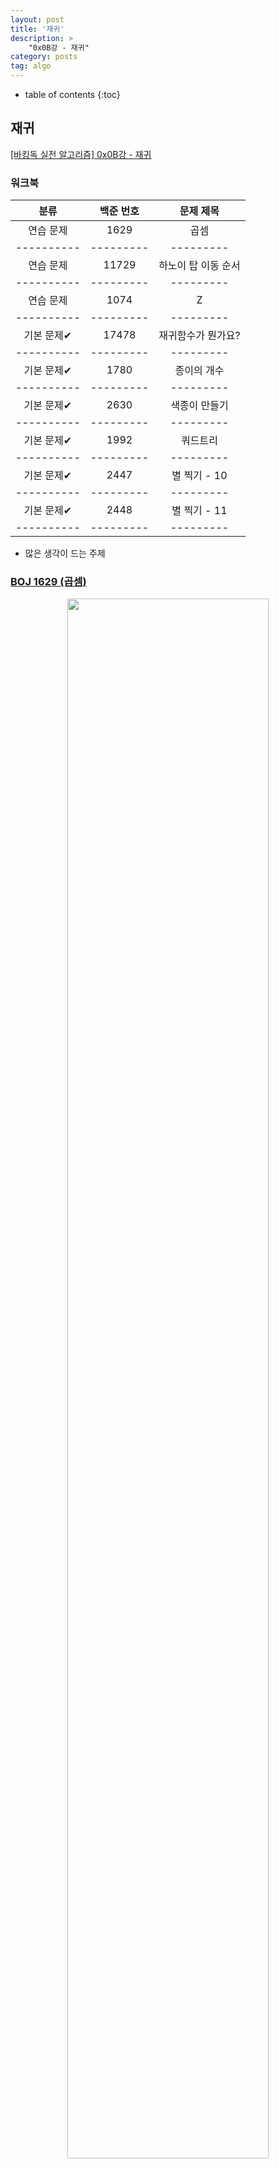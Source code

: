```yaml
---
layout: post
title: '재귀'
description: >
    "0x0B강 - 재귀"
category: posts
tag: algo
---
```


- table of contents
{:toc}

## 재귀

[[바킹독 실전 알고리즘] 0x0B강 - 재귀](https://blog.encrypted.gg/943)

### 워크북

|   분류   | 백준 번호 | 문제 제목 |
|:--------:|:-------:|:-------:|
| 연습 문제 | 1629 | 곱셈 |
|----------|---------|---------|	
| 연습 문제 | 11729 | 하노이 탑 이동 순서 |
|----------|---------|---------|	
| 연습 문제 | 1074 | Z |
|----------|---------|---------|	
| 기본 문제✔ | 17478 | 재귀함수가 뭔가요? |
|----------|---------|---------|
| 기본 문제✔ | 1780 | 종이의 개수 |
|----------|---------|---------|
| 기본 문제✔ | 2630 | 색종이 만들기 |
|----------|---------|---------|
| 기본 문제✔ | 1992 | 쿼드트리 |
|----------|---------|---------|
| 기본 문제✔ | 2447 | 별 찍기 - 10 |
|----------|---------|---------|
| 기본 문제✔ | 2448	| 별 찍기 - 11 |
|----------|---------|---------|

- 많은 생각이 드는 주제

### [BOJ 1629 (곱셈)](https://www.acmicpc.net/problem/1629)

<center><img src="/assets/img/boj/boj1629.png" width="80%" height="80%"></center><br>

~~~c++
#include <bits/stdc++.h>
using namespace std;

int A, B, C;

long long   ppow(long long a, long long b, long long m)
{
    if (b == 0)
        return 1;
    if (b == 1)
        return (a % m);
    long long val = ppow(a, b / 2, m);
    val = val * val % m;
    if (b % 2 == 0)
        return val;
    return val * a % m;
}

int main()
{
    ios_base::sync_with_stdio(false);
    cin.tie(NULL); cout.tie(NULL);
    cin >> A >> B >> C;
    cout << ppow(A, B, C);
    return 0;
}
~~~

- 이런 문제가 재귀의 기본적인 연습 문제라는 것 부터가 상당한 진입장벽. 이 문제를 풀려면 거듭제곱의 분할 법칙에 대해 알아야만 한다. 예를 들어 7^5를 4로 나눈 나머지를 구하고 싶다면 어떻게 해야할까?

- 7^5를 4로 나눈 나머지는 7^2를 4로 나눈 나머지에 7^3를 4로 나눈 나머지를 곱한 값을 다시 4로 나눈 나머지와 동일하다. 즉 a^b를 c로 나눈 나머지는 ... 

$$((a^{\frac{b}{2}} \mod c) \cdot (a^{\frac{b}{2}} \mod c)) \mod c$$

  와 동일하다는 것. 만약 b가 홀수라면 항 하나에 a를 한번 더 곱해서 계산(a^(b/2 + 1) mod c)한다.

- 위 원칙을 알면 함수를 만들어낼 수 있다.

~~~c++
// ...
    if (b == 0)
        return 1;

    if (b == 1)
        return (a % m);
// ...
~~~

- 종료 조건이다. 0승은 1이니까 무조건 1을 반환하고, 1승은 a 자신이므로 a % m을 반환한다.

~~~c++
long long val = ppow(a, b / 2, m);

val = val * val % m;
~~~

- **제일 제일 제일 제일** 중요한 부분이다. 위에서 상술한 수식이 그대로 적용된 부분이다. val은 `a^(b/2) % c`를 나타내고, `val = val * val % m;`은 위 식을 그냥 그대로 받아적은 것이다. `long long val = ppow(a, b / 2, m);`에서 b는 계속 2로 나누어져 결국 1까지 떨어지게 되고 a % m을 반환한 후, 바로 위 재귀 단계에서부터는(2 혹은 3) `val = val * val % m;`을 거쳐가며 합쳐진다.

~~~c++
    if (b % 2 == 0)
        return val;

    return val * a % m;
~~~

- 이때 b가 짝수라면 val을 그대로 반환하고 b가 홀수라면 a를 한번 더 곱한 뒤 그 나머지를 반환한다(`a^(b/2 + 1) mod c`).


### [BOJ 11729 (하노이 탑 이동 순서)](https://www.acmicpc.net/problem/11729)

<center><img src="/assets/img/boj/boj11729.png" width="80%" height="80%"></center><br>

- 이 문제의 경우, 일단 지금은 그냥 풀이 과정을 외워두기로 했다. 1개의 원판을 옮길 수 있기 때문에 k개의 원판을 옮길 수도 있다는 것이 이 하노이 탑 이동의 핵심 컨셉트라고 한다.

### [BOJ 1074 (Z)](https://www.acmicpc.net/problem/1074)

<center><img src="/assets/img/boj/boj1074-01.png" width="80%" height="80%"></center><br>

<center><img src="/assets/img/boj/boj1074-02.png" width="80%" height="80%"></center><br>

~~~c++
#include <bits/stdc++.h>
using namespace std;

int solve(int N, int r, int c)
{
    if (N == 0)
        return 0;

    int half = pow(2, N - 1);

    if (r < half && c < half)
        return solve(N - 1, r, c);
    else if (r < half && c >= half)
        return half * half + solve(N - 1, r, c - half);
    else if (r >= half && c < half)
        return half * half * 2 + solve(N - 1, r - half, c);
    return half * half * 3 + solve(N - 1, r - half, c - half);
}

int main()
{
    ios_base::sync_with_stdio(false);
    cin.tie(NULL); cout.tie(NULL);
    int N, r, c;
    cin >> N >> r >> c;

    cout << solve(N, r, c);

    return 0;
}
~~~

- 재귀 카테고리의 문제를 여러 개 풀어본 결과, 이 문제와 비슷한 문제가 상당히 많고 풀이 과정도 거의 동일하다. 나는 이 문제를 **"색종이류 문제"**라고 부르기로 했다. 정사각형의 보드가 주어지고 함수를 호출해 2분의 1 내지는 3분의 1을 해서 구획을 나누고, 그 구획에 대해 다시 함수를 호출하여 기저 조건까지 파고들어가는 문제이다. 

<center><img src="/assets/img/boj/boj1074-03.png" width="80%" height="80%"></center><br>

(0, 0) 시작이기 때문에 정확한 좌표는 `2^(N - 1) - 1`이 맞다...

- 2, 3, 4 사분면을 체크한다는 것은 이미 이전 사분면을 모두 체크했다는 이야기이기 때문에 함수를 호출할 때 이전 사분면을 체크한 부분을 더해줘야 한다. 2 사분면은 half^2를 한 번, 3 사분면은 두 번, 4 사분면은 세 번 더한다. 

- 그리고 각 함수의 호출에 대해, r과 c의 좌표를 당겨서 기준점을 2^N인 사각형이 아니라, 2^N-1인 사각형으로 만들어줘야 한다(말로 설명하기가 애매하다).

### [BOJ 1780 (종이의 개수)](https://www.acmicpc.net/problem/1780)

<center><img src="/assets/img/boj/boj1780-01.png" width="80%" height="80%"></center><br>

~~~c++
#include <bits/stdc++.h>
using namespace std;

int board[2200][2200];
int paper[3];

bool    check(int x, int y, int z)
{
    for (int i = x; i < x + z; i++)
        for (int j = y; j < y + z; j++)
            if (board[x][y] != board[i][j])
                return false;
    return true;
}

void    func(int x, int y, int N)
{
    if (check(x, y, N)) {
        paper[board[x][y] + 1] += 1;
        return ;
    }
    int z = N / 3;
    for (int i = 0; i < 3; i++)
        for (int j = 0; j < 3; j++)
            func(x + (i * z), y + (j * z), z);
}

int main()
{
    ios_base::sync_with_stdio(false);
    cin.tie(NULL); cout.tie(NULL);
    int N;
    cin >> N;

    for (int i = 0; i < N; i++)
        for (int j = 0; j < N; j++)
            cin >> board[i][j];

    func(0, 0, N);

    for (int i = 0; i < 3; i++)
        cout << paper[i] << '\n';

    return 0;
}
~~~

- **색종이류 문제다.**

<center><img src="/assets/img/boj/boj1780-02.png" width="60%" height="60%"></center><br>

- 위와 같은 정사각형을 3 * 3등분하여 재귀를 돌리는 식이다. 아래 식을 기억해야 한다. 색종이류 문제는 생긴 것만 다르지, 무조건 아래 식을 써서 재귀를 돌게 되어 있다.

~~~c++
int z = N / 3;
for (int i = 0; i < 3; i++)
    for (int j = 0; j < 3; j++)
        func(x + (i * z), y + (j * z), z);
~~~

- 3등분해서 z = N / 3인거지, 위에 Z문제처럼 절반으로 나눈 문제였으면 z = N / 2고, i랑 j도 각각 2까지만 돌았을 것이다. 기저 조건은 문제에 제시된 대로 구현되었다.


### [BOJ 2630 (색종이 만들기)](https://www.acmicpc.net/problem/2630)

<center><img src="/assets/img/boj/boj2630-01.png" width="80%" height="80%"></center><br>

<center><img src="/assets/img/boj/boj2630-02.png" width="80%" height="80%"></center><br>

~~~c++
#include <bits/stdc++.h>
using namespace std;

int N;
int board[130][130];
int ans[2];

bool    check(int x, int y, int N)
{
    for (int i = x; i < x + N; i++)
        for (int j = y; j < y + N; j++)
            if (board[x][y] != board[i][j])
                return false;
    return true;
}

void    func(int x, int y, int N)
{
    if (check(x, y, N)) {
        ans[board[x][y]]++;
        return ;
    }
    for (int i = 0; i < 2; i++)
        for (int j = 0; j < 2; j++)
            func(x + (i * N) / 2, y + (j * N) / 2, N / 2);
}

int main()
{
    ios_base::sync_with_stdio(false);
    cin.tie(NULL); cout.tie(NULL);
    cin >> N;
    for (int i = 0; i < N; i++)
        for (int j = 0; j < N; j++)
            cin >> board[i][j];

    func(0, 0, N);
    for (int i = 0; i < 2; i++)
        cout << ans[i] << '\n';
    return 0;
}
~~~

- 재귀를 `N / 2`으로 도는 것만 제외하면, 바로 위의 종이의 개수 문제와 거의 동일한 문제.

~~~c++
    for (int i = 0; i < 2; i++)
        for (int j = 0; j < 2; j++)
            func(x + (i * N) / 2, y + (j * N) / 2, N / 2);
~~~

- 빠지지 않는 이 반복문

### [BOJ 1992 (쿼드트리)](https://www.acmicpc.net/problem/1992)

<center><img src="/assets/img/boj/boj1992.png" width="80%" height="80%"></center><br>

~~~c++
#include <bits/stdc++.h>
using namespace std;

int N;
int board[70][70];

int check(int x, int y, int N)
{
    for (int i = x; i < x + N; i++)
        for (int j = y; j < y + N; j++)
            if (board[x][y] != board[i][j])
                return -1;
    return (board[x][y]);
}

void    func(int x, int y, int N)
{
    if (check(x, y, N) != -1) {
        cout << check(x, y, N);
        return ;
    }
    cout << "(";
    for (int i = 0; i < 2; i++)
        for (int j = 0; j < 2; j++)
            func(x + (i * N) / 2, y + (j * N) / 2, N / 2);
    cout << ")";
}

int main()
{
    ios_base::sync_with_stdio(false);
    cin.tie(NULL); cout.tie(NULL);
    cin >> N;

    for (int i = 0; i < N; i++) {
        string s;
        cin >> s;
        for (int j = 0; j < N; j++)
            board[i][j] = s[j] - '0';
    }

    func(0, 0, N);

    return 0;
}
~~~

- 출력에 조금 특이사항이 생긴 것 빼고는 무난한 색종이 문제.

### [BOJ 2447 (별 찍기 - 10)](https://www.acmicpc.net/problem/2447)

<center><img src="/assets/img/boj/boj2447-01.png" width="80%" height="80%"></center><br>

~~~c++
#include <bits/stdc++.h>
using namespace std;

void    solve(int x, int y, int n)
{
    if (n == 1) {
        board[x][y] = '*';
        return ;
    }

    for (int i = 0; i < 3; i++) {
        for (int j = 0; j < 3; j++) {
            if (i == 1 && j == 1)
                continue ;
            solve(x + (i * n) / 3, y + (j * n) / 3 , n / 3);
        }
    }
}

int main()
{
    ios_base::sync_with_stdio(false);
    cin.tie(NULL); cout.tie(NULL);

    cin >> N;

    for (int i = 0; i < N; i++) {
        for (int j = 0; j < N; j++) {
            board[i][j] = ' ';
        }
    }

    solve(0, 0, N);

    for (int i = 0; i < N; i++) {
        for (int j = 0; j < N; j++) {
            cout << board[i][j];
        }
        cout << '\n';
    }

    return 0;
}
~~~

<center><img src="/assets/img/boj/boj2447-02.png" width="50%" height="50%"></center><br>

<center><img src="/assets/img/boj/boj2447-03.png" width="50%" height="50%"></center><br>

- 색종이류 문제는 아닌데, 까보면 색종이 문제의 냄새가 나는 별 찍기 10이다. **나머지가 1인 구간**을 비우면 되는데, 따로 식을 세울 필요 없이 i와 j가 1인 부분만 건너뛰면 된다. i와 j가 나머지로 사용될 수 있다는 사실은 코드를 받아적으면서 깨달은 사실이다. `N / 3`의 색종이 반복문을 돌리면서 i와 j가 1일때만 걸러주면 되는 것이다. 이런걸 보자마자 알려면 얼마나 더 공부해야하는걸까...

### [BOJ 2448 (별 찍기 - 11)](https://www.acmicpc.net/problem/2448)

<center><img src="/assets/img/boj/boj2448-01.png" width="80%" height="80%"></center><br>

~~~c++
#include <bits/stdc++.h>
using namespace std;

int     N;
char    board[3100][6200];

void    solve(int x, int y, int n)
{
    if (n == 3) {
        board[x][y] = '*';
        board[x + 1][y - 1] = '*';
        board[x + 1][y + 1] = '*';
        for (int j = y - 2; j <= y + 2; j++)
            board[x + 2][j] = '*';
        return ;
    }
    solve(x, y, n / 2);
    solve(x + n / 2, y - n / 2, n / 2);
    solve(x + n / 2, y + n / 2, n / 2);
}

int main()
{
    ios_base::sync_with_stdio(false);
    cin.tie(NULL); cout.tie(NULL);
    cin >> N;
    
    for (int i = 0; i < N; i++) {
        for (int j = 0; j < 2 * N; j++)
            board[i][j] = ' ';
    }

    solve(0, N - 1, N);

    for (int i = 0; i < N; i++) {
        for (int j = 0; j < 2 * N - 1; j++) {
            cout << board[i][j];
        }
        cout << '\n';
    }

    return 0;
}
~~~

<center><img src="/assets/img/boj/boj2448-02.png" width="80%" height="80%"></center><br>

- 단순한 색종이 문제보다 재귀 지점 찾는게 어렵다. 경험을 많이 쌓아봐야 하는걸까?